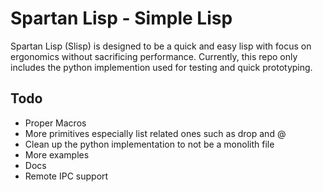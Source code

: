 # Spartan Lisp - Simple Lisp

Spartan Lisp (Slisp) is designed to be a quick and easy lisp with focus on ergonomics 
without sacrificing performance. Currently, this repo only includes the python implemention used
for testing and quick prototyping.

## Todo
- Proper Macros
- More primitives especially list related ones such as drop and @
- Clean up the python implementation to not be a monolith file
- More examples
- Docs
- Remote IPC support